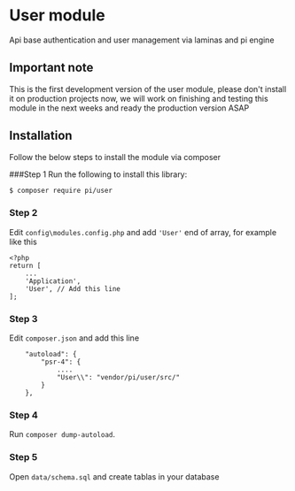# User module 
Api base authentication and user management via laminas and pi engine

## Important note
This is the first development version of the user module, please don't install it on production projects now, we will work on finishing and testing this module in the next weeks and ready the production version ASAP

## Installation
Follow the below steps to install the module via composer

###Step 1
Run the following to install this library:

```bash
$ composer require pi/user
```

### Step 2
Edit `config\modules.config.php` and add `'User'` end of array, for example like this

```
<?php
return [
    ...
    'Application',
    'User', // Add this line
];

```

### Step 3
Edit `composer.json` and add this line

```
    "autoload": {
        "psr-4": {
            ....
            "User\\": "vendor/pi/user/src/"
        }
    },
```

### Step 4
Run `composer dump-autoload`.

### Step 5
Open `data/schema.sql` and create tablas in your database

